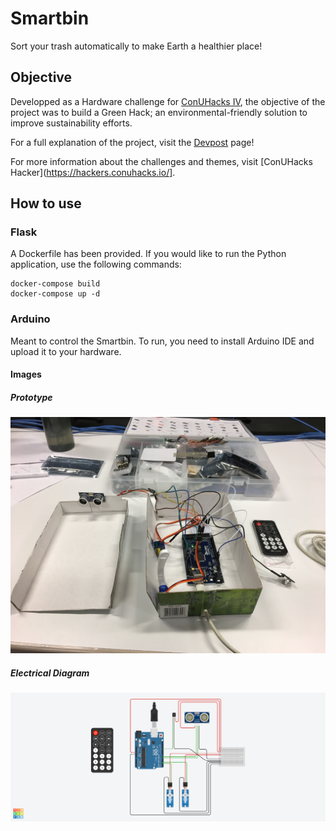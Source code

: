 # Smartbin

Sort your trash automatically to make Earth a healthier place!

## Objective

Developped as a Hardware challenge for [ConUHacks IV](https://conuhacks.io/), the objective of the project was to build a Green Hack; an environmental-friendly solution to improve sustainability efforts.

For a full explanation of the project, visit the [Devpost](https://devpost.com/software/smartbin) page!

For more information about the challenges and themes, visit [ConUHacks Hacker](https://hackers.conuhacks.io/].

## How to use

### Flask

A Dockerfile has been provided. If you would like to run the Python application, use the following commands:

``` 
docker-compose build
docker-compose up -d
```

### Arduino

Meant to control the Smartbin. To run, you need to install Arduino IDE and upload it to your hardware. 

#### Images

##### Prototype

![Prototpye](https://raw.githubusercontent.com/laosteven/smartbin-servo/master/images/proto.jpg)

##### Electrical Diagram

![Diagram](https://raw.githubusercontent.com/laosteven/smartbin-servo/master/images/diagram.png)
